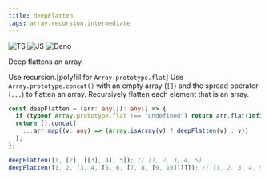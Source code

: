 ```yaml
---
title: deepFlatten
tags: array,recursion,intermediate
---
```


![TS](https://img.shields.io/badge/supports-typescript-blue.svg?style=flat-square)
![JS](https://img.shields.io/badge/supports-javascript-yellow.svg?style=flat-square)
![Deno](https://img.shields.io/badge/supports-deno-green.svg?style=flat-square)

Deep flattens an array.

Use recursion.[polyfill for `Array.prototype.flat`]
Use `Array.prototype.concat()` with an empty array (`[]`) and the spread operator (`...`) to flatten an array.
Recursively flatten each element that is an array.

```ts title="typescript"
const deepFlatten = (arr: any[]): any[] => {
  if (typeof Array.prototype.flat !== "undefined") return arr.flat(Infinity);
  return [].concat(
    ...arr.map((v: any) => (Array.isArray(v) ? deepFlatten(v) : v))
  );
};
```

```ts title="typescript"
deepFlatten([1, [2], [[3], 4], 5]); // [1, 2, 3, 4, 5]
deepFlatten([1, 2, [3, 4, [5, 6, [7, 8, [9, 10]]]]]); // [1, 2, 3, 4, 5, 6, 7, 8, 9, 10]
```
